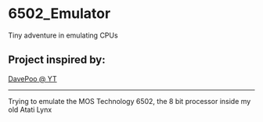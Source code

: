 # 6502_Emulator
 Tiny adventure in emulating CPUs
 
## Project inspired by:
[DavePoo @ YT](https://www.youtube.com/@DavePoo)

---

Trying to emulate the MOS Technology 6502, the 8 bit processor inside my old Atati Lynx
